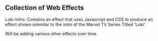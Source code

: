 ## Collection of Web Effects

Loki-Intro: Contains an effect that uses Javascript and CSS to produce an effect shown simmilar to the intro of the Marvel TV Series Titled 'Loki'.

Will be adding various other effects over time.
